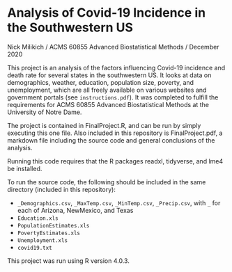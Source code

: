 # Analysis of Covid-19 Incidence in the Southwestern US

Nick Milikich /
ACMS 60855 Advanced Biostatistical Methods /
December 2020

This project is an analysis of the factors influencing Covid-19 incidence and death rate for several states in the southwestern US. It looks at data on demographics, weather, education, population size, poverty, and unemployment, which are all freely available on various websites and government portals (see `instructions.pdf`). It was completed to fulfill the requirements for ACMS 60855 Advanced Biostatistical Methods at the University of Notre Dame.

The project is contained in FinalProject.R, and can be run by simply executing this one file. Also included in this repository is FinalProject.pdf, a markdown file including the source code and general conclusions of the analysis.

Running this code requires that the R packages readxl, tidyverse, and lme4 be installed.

To run the source code, the following should be included in the same directory (included in this repository):
- `_Demographics.csv`, `_MaxTemp.csv`, `_MinTemp.csv`, `_Precip.csv`, with `_` for each of Arizona, NewMexico, and Texas
- `Education.xls`
- `PopulationEstimates.xls`
- `PovertyEstimates.xls`
- `Unemployment.xls`
- `covid19.txt`

This project was run using R version 4.0.3.

